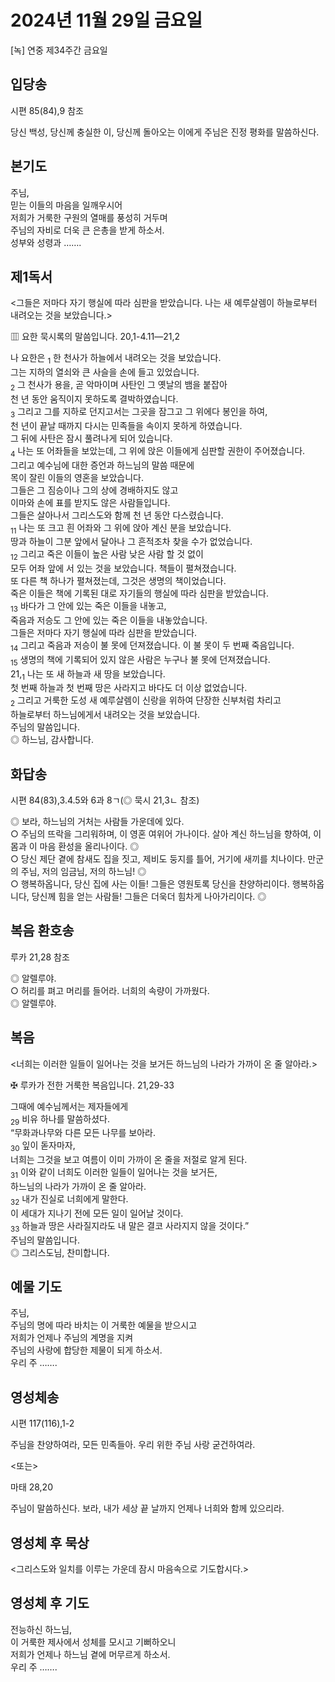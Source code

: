 # 2024년 11월 29일 금요일

[녹] 연중 제34주간 금요일  


## 입당송

시편 85(84),9 참조

당신 백성, 당신께 충실한 이, 당신께 돌아오는 이에게 주님은 진정 평화를 말씀하신다.  
  
## 본기도

주님,  
믿는 이들의 마음을 일깨우시어  
저희가 거룩한 구원의 열매를 풍성히 거두며  
주님의 자비로 더욱 큰 은총을 받게 하소서.  
성부와 성령과 …….  
  
## 제1독서

<그들은 저마다 자기 행실에 따라 심판을 받았습니다. 나는 새 예루살렘이 하늘로부터 내려오는 것을 보았습니다.>

▥ 요한 묵시록의 말씀입니다. 20,1-4.11―21,2

나 요한은 <sub>1</sub> 한 천사가 하늘에서 내려오는 것을 보았습니다.  
그는 지하의 열쇠와 큰 사슬을 손에 들고 있었습니다.  
<sub>2</sub> 그 천사가 용을, 곧 악마이며 사탄인 그 옛날의 뱀을 붙잡아  
천 년 동안 움직이지 못하도록 결박하였습니다.  
<sub>3</sub> 그리고 그를 지하로 던지고서는 그곳을 잠그고 그 위에다 봉인을 하여,  
천 년이 끝날 때까지 다시는 민족들을 속이지 못하게 하였습니다.  
그 뒤에 사탄은 잠시 풀려나게 되어 있습니다.  
<sub>4</sub> 나는 또 어좌들을 보았는데, 그 위에 앉은 이들에게 심판할 권한이 주어졌습니다.  
그리고 예수님에 대한 증언과 하느님의 말씀 때문에  
목이 잘린 이들의 영혼을 보았습니다.  
그들은 그 짐승이나 그의 상에 경배하지도 않고  
이마와 손에 표를 받지도 않은 사람들입니다.  
그들은 살아나서 그리스도와 함께 천 년 동안 다스렸습니다.  
<sub>11</sub> 나는 또 크고 흰 어좌와 그 위에 앉아 계신 분을 보았습니다.  
땅과 하늘이 그분 앞에서 달아나 그 흔적조차 찾을 수가 없었습니다.  
<sub>12</sub> 그리고 죽은 이들이 높은 사람 낮은 사람 할 것 없이  
모두 어좌 앞에 서 있는 것을 보았습니다. 책들이 펼쳐졌습니다.  
또 다른 책 하나가 펼쳐졌는데, 그것은 생명의 책이었습니다.  
죽은 이들은 책에 기록된 대로 자기들의 행실에 따라 심판을 받았습니다.  
<sub>13</sub> 바다가 그 안에 있는 죽은 이들을 내놓고,  
죽음과 저승도 그 안에 있는 죽은 이들을 내놓았습니다.  
그들은 저마다 자기 행실에 따라 심판을 받았습니다.  
<sub>14</sub> 그리고 죽음과 저승이 불 못에 던져졌습니다. 이 불 못이 두 번째 죽음입니다.  
<sub>15</sub> 생명의 책에 기록되어 있지 않은 사람은 누구나 불 못에 던져졌습니다.  
21,<sub>1</sub> 나는 또 새 하늘과 새 땅을 보았습니다.  
첫 번째 하늘과 첫 번째 땅은 사라지고 바다도 더 이상 없었습니다.  
<sub>2</sub> 그리고 거룩한 도성 새 예루살렘이 신랑을 위하여 단장한 신부처럼 차리고  
하늘로부터 하느님에게서 내려오는 것을 보았습니다.  
주님의 말씀입니다.  
◎ 하느님, 감사합니다.  
  
## 화답송

시편 84(83),3.4.5와 6과 8ㄱ(◎ 묵시 21,3ㄴ 참조)

◎ 보라, 하느님의 거처는 사람들 가운데에 있다.  
○ 주님의 뜨락을 그리워하며, 이 영혼 여위어 가나이다. 살아 계신 하느님을 향하여, 이 몸과 이 마음 환성을 올리나이다. ◎  
○ 당신 제단 곁에 참새도 집을 짓고, 제비도 둥지를 틀어, 거기에 새끼를 치나이다. 만군의 주님, 저의 임금님, 저의 하느님! ◎  
○ 행복하옵니다, 당신 집에 사는 이들! 그들은 영원토록 당신을 찬양하리이다. 행복하옵니다, 당신께 힘을 얻는 사람들! 그들은 더욱더 힘차게 나아가리이다. ◎  
  
## 복음 환호송

루카 21,28 참조

◎ 알렐루야.  
○ 허리를 펴고 머리를 들어라. 너희의 속량이 가까웠다.  
◎ 알렐루야.  
  
## 복음

<너희는 이러한 일들이 일어나는 것을 보거든 하느님의 나라가 가까이 온 줄 알아라.>

✠ 루카가 전한 거룩한 복음입니다. 21,29-33

그때에 예수님께서는 제자들에게  
<sub>29</sub> 비유 하나를 말씀하셨다.  
“무화과나무와 다른 모든 나무를 보아라.  
<sub>30</sub> 잎이 돋자마자,  
너희는 그것을 보고 여름이 이미 가까이 온 줄을 저절로 알게 된다.  
<sub>31</sub> 이와 같이 너희도 이러한 일들이 일어나는 것을 보거든,  
하느님의 나라가 가까이 온 줄 알아라.  
<sub>32</sub> 내가 진실로 너희에게 말한다.  
이 세대가 지나기 전에 모든 일이 일어날 것이다.  
<sub>33</sub> 하늘과 땅은 사라질지라도 내 말은 결코 사라지지 않을 것이다.”  
주님의 말씀입니다.  
◎ 그리스도님, 찬미합니다.  
  
## 예물 기도

주님,  
주님의 명에 따라 바치는 이 거룩한 예물을 받으시고  
저희가 언제나 주님의 계명을 지켜  
주님의 사랑에 합당한 제물이 되게 하소서.  
우리 주 …….  
  
## 영성체송

시편 117(116),1-2

주님을 찬양하여라, 모든 민족들아. 우리 위한 주님 사랑 굳건하여라.  
  
<또는>  
  
마태 28,20  
  
주님이 말씀하신다. 보라, 내가 세상 끝 날까지 언제나 너희와 함께 있으리라.  
## 영성체 후 묵상

<그리스도와 일치를 이루는 가운데 잠시 마음속으로 기도합시다.>  
## 영성체 후 기도

전능하신 하느님,  
이 거룩한 제사에서 성체를 모시고 기뻐하오니  
저희가 언제나 하느님 곁에 머무르게 하소서.  
우리 주 …….